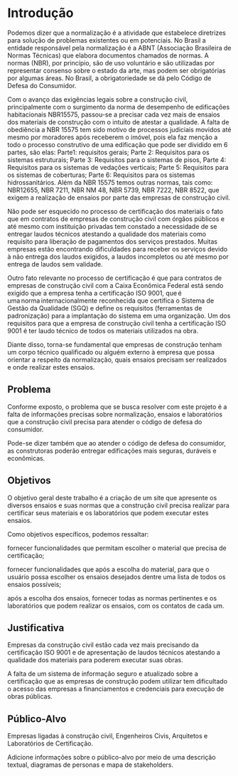 # Introdução

Podemos dizer que a normalização é a atividade que estabelece diretrizes para solução de problemas existentes ou em potenciais. No Brasil a entidade responsável pela normalização é a ABNT (Associação Brasileira de Normas Técnicas) que elabora documentos chamados de normas. A normas (NBR), por princípio, são de uso voluntário e são utilizadas por representar consenso sobre o estado da arte, mas podem ser obrigatórias por algumas áreas. No Brasil, a obrigatoriedade se dá pelo Código de Defesa do Consumidor. 

Com o avanço das exigências legais sobre a construção civil, principalmente com o surgimento da norma de desempenho de edificações habitacionais NBR15575, passou-se a precisar cada vez mais de ensaios dos materiais de construção com o intuito de atestar a qualidade.  A falta de obediência a NBR 15575 tem sido motivo de processos judiciais movidos até mesmo por moradores após receberem o imóvel, pois ela faz menção a todo o processo construtivo de uma edificação que pode ser dividido em 6 partes, são elas: Parte1: requisitos gerais; Parte 2: Requisitos para os sistemas estruturais; Parte 3: Requisitos para o sistemas de pisos, Parte 4: Requisitos para os sistemas de vedações verticais; Parte 5: Requisitos para os sistemas de coberturas; Parte 6: Requisitos para os sistemas hidrossanitários. Além da NBR 15575 temos outras normas, tais como: NBR12655, NBR 7211, NBR NM 48, NBR  5739, NBR  7222, NBR  8522, que exigem a realização de ensaios por parte das empresas de construção civil. 

Não pode ser esquecido no processo de certificação dos materiais o fato que em contratos de empresas de construção civil com órgãos públicos e até mesmo com instituição privadas tem constado a necessidade de se entregar laudos técnicos atestando a qualidade dos materiais como requisito para liberação de pagamentos dos serviços prestados. Muitas empresas estão encontrando dificuldades para receber os serviços devido à não entrega dos laudos exigidos, a laudos incompletos ou até mesmo por entrega de laudos sem validade. 

Outro fato relevante no processo de certificação é que para contratos de empresas de construção civil com a Caixa Econômica Federal está sendo exigido que a empresa tenha a certificação ISO 9001, que é uma norma internacionalmente reconhecida que certifica o Sistema de Gestão da Qualidade (SGQ) e define os requisitos (ferramentas de padronização) para a implantação do sistema em uma organização. Um dos requisitos para que a empresa de construção civil tenha a certificação ISO 9001 é ter laudo técnico de todos os materiais utilizados na obra.  

Diante disso, torna-se fundamental que empresas de construção tenham um corpo técnico qualificado ou alguém externo à empresa que possa orientar a respeito da normalização, quais ensaios precisam ser realizados e onde realizar estes ensaios.

## Problema
Conforme exposto, o problema que se busca resolver com este projeto é a falta de informações precisas sobre normalização, ensaios e laboratórios que a construção civil precisa para atender o código de defesa do consumidor.  

Pode-se dizer também que ao atender o código de defesa do consumidor, as construtoras poderão entregar edificações mais seguras, duráveis e econômicas. 

## Objetivos

O objetivo geral deste trabalho é a criação de um site que apresente os diversos ensaios e suas normas que a construção civil precisa realizar para certificar seus materiais e os laboratórios que podem executar estes ensaios. 

Como objetivos específicos, podemos ressaltar: 

fornecer funcionalidades que permitam escolher o material que precisa de certificação; 

fornecer funcionalidades que após a escolha do material, para que o usuário possa escolher os ensaios desejados dentre uma lista de todos os ensaios possíveis; 

após a escolha dos ensaios, fornecer todas as normas pertinentes e os laboratórios que podem realizar os ensaios, com os contatos de cada um. 
 
## Justificativa

Empresas da construção civil estão cada vez mais precisando da certificação ISO 9001 e de apresentação de laudos técnicos atestando a qualidade dos materiais para poderem executar suas obras. 

A falta de um sistema de informação seguro e atualizado sobre a certificação que as empresas de construção podem utilizar tem dificultado o acesso das empresas a financiamentos e credenciais para execução de obras públicas. 

## Público-Alvo

Empresas ligadas à construção civil, Engenheiros Civis, Arquitetos e Laboratórios  de Certificação. 

Adicione informações sobre o público-alvo por meio de uma descrição textual, diagramas de personas e mapa de stakeholders.
